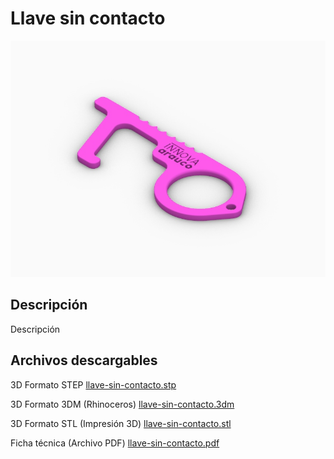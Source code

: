 # Llave sin contacto

![Llave sin contacto](/llave-sin-contacto/images/llave-sin-contacto-1.jpg)

## Descripción

Descripción

## Archivos descargables

3D Formato STEP 
[llave-sin-contacto.stp](..../raw/master/llave-sin-contacto/cad/step/llave-sin-contacto.stp)

3D Formato 3DM (Rhinoceros) 
[llave-sin-contacto.3dm](..../raw/master/llave-sin-contacto/cad/3dm/llave-sin-contacto.3dm)

3D Formato STL (Impresión 3D) 
[llave-sin-contacto.stl](..../raw/master/llave-sin-contacto/cad/stl/llave-sin-contacto.stl)

Ficha técnica (Archivo PDF) 
[llave-sin-contacto.pdf](..../raw/master/llave-sin-contacto/docs/llave-sin-contacto.pdf)  